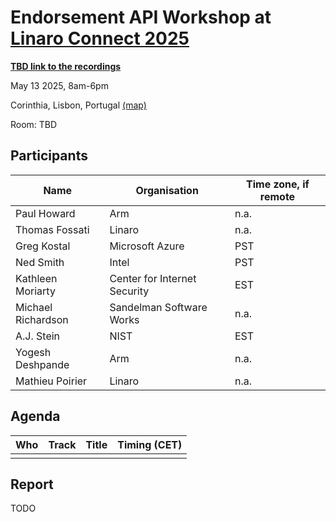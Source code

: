 # Endorsement API Workshop at [Linaro Connect 2025](https://www.linaro.org/connect)

[**TBD link to the recordings**](TODO)

May 13 2025, 8am-6pm

Corinthia, Lisbon, Portugal [(map)](https://www.openstreetmap.org/way/101941942#map=19/38.738712/-9.166492)

Room: TBD

## Participants

| Name | Organisation | Time zone, if remote |
|--|--|--|
| Paul Howard | Arm | n.a. |
| Thomas Fossati | Linaro | n.a. |
| Greg Kostal | Microsoft Azure | PST |
| Ned Smith | Intel | PST |
| Kathleen Moriarty | Center for Internet Security | EST |
| Michael Richardson | Sandelman Software Works | n.a. |
| A.J. Stein | NIST | EST |
| Yogesh Deshpande | Arm | n.a. |
| Mathieu Poirier | Linaro | n.a. |

## Agenda

| Who | Track | Title | Timing (CET) |
|--|--|--|--|
| | | | |

## Report

TODO
